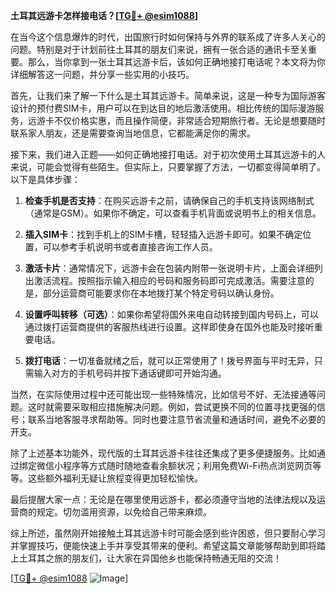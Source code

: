 **土耳其远游卡怎样接电话？[[TG💪+ @esim1088](https://t.me/s/esim1088)]**

在当今这个信息爆炸的时代，出国旅行时如何保持与外界的联系成了许多人关心的问题。特别是对于计划前往土耳其的朋友们来说，拥有一张合适的通讯卡至关重要。那么，当你拿到一张土耳其远游卡后，该如何正确地接打电话呢？本文将为你详细解答这一问题，并分享一些实用的小技巧。

首先，让我们来了解一下什么是土耳其远游卡。简单来说，这是一种专为国际游客设计的预付费SIM卡，用户可以在到达目的地后激活使用。相比传统的国际漫游服务，远游卡不仅价格实惠，而且操作简便，非常适合短期旅行者。无论是想要随时联系家人朋友，还是需要查询当地信息，它都能满足你的需求。

接下来，我们进入正题——如何正确地接打电话。对于初次使用土耳其远游卡的人来说，可能会觉得有些陌生。但实际上，只要掌握了方法，一切都变得简单明了。以下是具体步骤：

1. **检查手机是否支持**：在购买远游卡之前，请确保自己的手机支持该网络制式（通常是GSM）。如果你不确定，可以查看手机背面或说明书上的相关信息。

2. **插入SIM卡**：找到手机上的SIM卡槽，轻轻插入远游卡即可。如果不确定位置，可以参考手机说明书或者直接咨询工作人员。

3. **激活卡片**：通常情况下，远游卡会在包装内附带一张说明卡片，上面会详细列出激活流程。按照指示输入相应的号码和服务码即可完成激活。需要注意的是，部分运营商可能要求你在本地拨打某个特定号码以确认身份。

4. **设置呼叫转移（可选）**：如果你希望将国外来电自动转接到国内号码上，可以通过拨打运营商提供的客服热线进行设置。这样即使身在国外也能及时接听重要电话。

5. **拨打电话**：一切准备就绪之后，就可以正常使用了！拨号界面与平时无异，只需输入对方的手机号码并按下通话键即可开始沟通。

当然，在实际使用过程中还可能出现一些特殊情况，比如信号不好、无法接通等问题。这时就需要采取相应措施解决问题。例如，尝试更换不同的位置寻找更强的信号；联系当地客服寻求帮助等。同时也要注意节省流量和通话时间，避免不必要的开支。

除了上述基本功能外，现代版的土耳其远游卡往往还集成了更多便捷服务。比如通过绑定微信小程序等方式随时随地查看余额状况；利用免费Wi-Fi热点浏览网页等等。这些额外福利无疑让旅程变得更加轻松愉快。

最后提醒大家一点：无论是在哪里使用远游卡，都必须遵守当地的法律法规以及运营商的规定。切勿滥用资源，以免给自己带来麻烦。

综上所述，虽然刚开始接触土耳其远游卡时可能会感到些许困惑，但只要耐心学习并掌握技巧，便能快速上手并享受其带来的便利。希望这篇文章能够帮助到即将踏上土耳其之旅的朋友们，让大家在异国他乡也能保持畅通无阻的交流！

[[TG💪+ @esim1088](https://t.me/s/esim1088) ![Image](https://i.postimg.cc/4NQfJmqS/Snipaste-2025-05-13-00-14-12.png)]